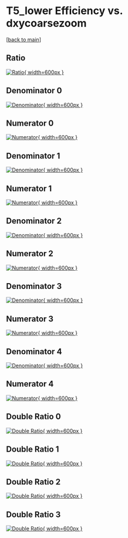 # T5_lower Efficiency vs. dxycoarsezoom

[[back to main](./)]



## Ratio

[![Ratio](../mtv/var/T5_lower_xtr_0_-1_eff_dxycoarsezoom.png){ width=600px }](../mtv/var/T5_lower_xtr_0_-1_eff_dxycoarsezoom.pdf)

## Denominator 0

[![Denominator](../mtv/den/T5_lower_xtr_0_-1_eff_dxycoarsezoom_den0.png){ width=600px }](../mtv/den/T5_lower_xtr_0_-1_eff_dxycoarsezoom_den0.pdf)

## Numerator 0

[![Numerator](../mtv/num/T5_lower_xtr_0_-1_eff_dxycoarsezoom_num0.png){ width=600px }](../mtv/num/T5_lower_xtr_0_-1_eff_dxycoarsezoom_num0.pdf)

## Denominator 1

[![Denominator](../mtv/den/T5_lower_xtr_0_-1_eff_dxycoarsezoom_den1.png){ width=600px }](../mtv/den/T5_lower_xtr_0_-1_eff_dxycoarsezoom_den1.pdf)

## Numerator 1

[![Numerator](../mtv/num/T5_lower_xtr_0_-1_eff_dxycoarsezoom_num1.png){ width=600px }](../mtv/num/T5_lower_xtr_0_-1_eff_dxycoarsezoom_num1.pdf)

## Denominator 2

[![Denominator](../mtv/den/T5_lower_xtr_0_-1_eff_dxycoarsezoom_den2.png){ width=600px }](../mtv/den/T5_lower_xtr_0_-1_eff_dxycoarsezoom_den2.pdf)

## Numerator 2

[![Numerator](../mtv/num/T5_lower_xtr_0_-1_eff_dxycoarsezoom_num2.png){ width=600px }](../mtv/num/T5_lower_xtr_0_-1_eff_dxycoarsezoom_num2.pdf)

## Denominator 3

[![Denominator](../mtv/den/T5_lower_xtr_0_-1_eff_dxycoarsezoom_den3.png){ width=600px }](../mtv/den/T5_lower_xtr_0_-1_eff_dxycoarsezoom_den3.pdf)

## Numerator 3

[![Numerator](../mtv/num/T5_lower_xtr_0_-1_eff_dxycoarsezoom_num3.png){ width=600px }](../mtv/num/T5_lower_xtr_0_-1_eff_dxycoarsezoom_num3.pdf)

## Denominator 4

[![Denominator](../mtv/den/T5_lower_xtr_0_-1_eff_dxycoarsezoom_den4.png){ width=600px }](../mtv/den/T5_lower_xtr_0_-1_eff_dxycoarsezoom_den4.pdf)

## Numerator 4

[![Numerator](../mtv/num/T5_lower_xtr_0_-1_eff_dxycoarsezoom_num4.png){ width=600px }](../mtv/num/T5_lower_xtr_0_-1_eff_dxycoarsezoom_num4.pdf)

## Double Ratio 0

[![Double Ratio](../mtv/ratio/T5_lower_xtr_0_-1_eff_dxycoarsezoom_ratio0.png){ width=600px }](../mtv/ratio/T5_lower_xtr_0_-1_eff_dxycoarsezoom_ratio0.pdf)

## Double Ratio 1

[![Double Ratio](../mtv/ratio/T5_lower_xtr_0_-1_eff_dxycoarsezoom_ratio1.png){ width=600px }](../mtv/ratio/T5_lower_xtr_0_-1_eff_dxycoarsezoom_ratio1.pdf)

## Double Ratio 2

[![Double Ratio](../mtv/ratio/T5_lower_xtr_0_-1_eff_dxycoarsezoom_ratio2.png){ width=600px }](../mtv/ratio/T5_lower_xtr_0_-1_eff_dxycoarsezoom_ratio2.pdf)

## Double Ratio 3

[![Double Ratio](../mtv/ratio/T5_lower_xtr_0_-1_eff_dxycoarsezoom_ratio3.png){ width=600px }](../mtv/ratio/T5_lower_xtr_0_-1_eff_dxycoarsezoom_ratio3.pdf)

